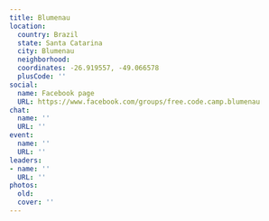 ```yaml
---
title: Blumenau
location:
  country: Brazil
  state: Santa Catarina
  city: Blumenau
  neighborhood: 
  coordinates: -26.919557, -49.066578
  plusCode: ''
social:
  name: Facebook page
  URL: https://www.facebook.com/groups/free.code.camp.blumenau
chat:
  name: ''
  URL: ''
event:
  name: ''
  URL: ''
leaders:
- name: ''
  URL: ''
photos:
  old: 
  cover: ''
---
```

